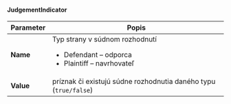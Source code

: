 #### JudgementIndicator
| Parameter | Popis |
| ----------- | ----------- |
| **Name** | Typ strany v súdnom rozhodnutí <ul><li>Defendant – odporca</li><li>Plaintiff – navrhovateľ</li></ul> |
| **Value** | príznak či existujú súdne rozhodnutia daného typu (`true/false`) |